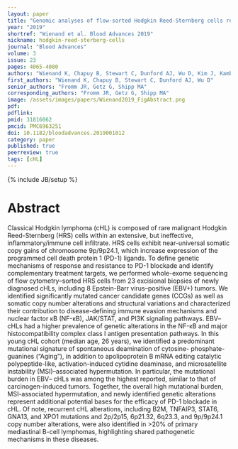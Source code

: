 ```yaml
---
layout: paper
title: "Genomic analyses of flow-sorted Hodgkin Reed-Sternberg cells reveal complementary mechanisms of immune evasion"
year: "2019"
shortref: "Wienand et al. Blood Advances 2019"
nickname: hodgkin-reed-sterberg-cells
journal: "Blood Advances"
volume: 3
issue: 23
pages: 4065-4080
authors: "Wienand K, Chapuy B, Stewart C, Dunford AJ, Wu D, Kim J, Kamburov A, Wood TR, Cader FZ, Ducar MD, Thorner AR, Nag A, Heubeck AT, Buonopane MJ, Redd RA, Bojarczuk K, Lawton LN, Armand P, Rodig SJ, Fromm JR, Getz G, Shipp MA"
first_authors: "Wienand K, Chapuy B, Stewart C, Dunford AJ, Wu D"
senior_authors: "Fromm JR, Getz G, Shipp MA"
corresponding_authors: "Fromm JR, Getz G, Shipp MA"
image: /assets/images/papers/Wienand2019_FigAbstract.png
pdf:
pdflink:
pmid: 31816062
pmcid: PMC6963251
doi: 10.1182/bloodadvances.2019001012
category: paper
published: true
peerreview: true
tags: [cHL]
---
```

{% include JB/setup %}

# Abstract

Classical Hodgkin lymphoma (cHL) is composed of rare malignant Hodgkin Reed-Sternberg (HRS) cells within an extensive, but ineffective, inflammatory/immune cell infiltrate. HRS cells exhibit near-universal somatic copy gains of chromosome 9p/9p24.1, which increase expression of the programmed cell death protein 1 (PD-1) ligands. To define genetic mechanisms of response and resistance to PD-1 blockade and identify complementary treatment targets, we performed whole-exome sequencing of flow cytometry–sorted HRS cells from 23 excisional biopsies of newly diagnosed cHLs, including 8 Epstein-Barr virus–positive (EBV+) tumors. We identified significantly mutated cancer candidate genes (CCGs) as well as somatic copy number alterations and structural variations and characterized their contribution to disease-defining immune evasion mechanisms and nuclear factor κB (NF-κB), JAK/STAT, and PI3K signaling pathways. EBV– cHLs had a higher prevalence of genetic alterations in the NF-κB and major histocompatibility complex class I antigen presentation pathways. In this young cHL cohort (median age, 26 years), we identified a predominant mutational signature of spontaneous deamination of cytosine- phosphate-guanines (“Aging”), in addition to apolipoprotein B mRNA editing catalytic polypeptide-like, activation-induced cytidine deaminase, and microsatellite instability (MSI)–associated hypermutation. In particular, the mutational burden in EBV– cHLs was among the highest reported, similar to that of carcinogen-induced tumors. Together, the overall high mutational burden, MSI-associated hypermutation, and newly identified genetic alterations represent additional potential bases for the efficacy of PD-1 blockade in cHL. Of note, recurrent cHL alterations, including B2M, TNFAIP3, STAT6, GNA13, and XPO1 mutations and 2p/2p15, 6p21.32, 6q23.3, and 9p/9p24.1 copy number alterations, were also identified in >20% of primary mediastinal B-cell lymphomas, highlighting shared pathogenetic mechanisms in these diseases.
